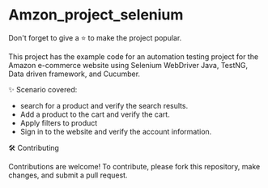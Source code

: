 # Amzon_project_selenium

Don't forget to give a ⭐ to make the project popular.

This project has the example code for an automation testing project for the Amazon e-commerce website using Selenium WebDriver Java, TestNG, Data driven framework, and Cucumber.

✨ Scenario covered:
* search for a product and verify the search results.
* Add a product to the cart and verify the cart.
* Apply filters to product
* Sign in to the website and verify the account information.

🛠️ Contributing

Contributions are welcome! To contribute, please fork this repository, make changes, and submit a pull request.
